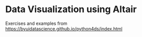 # Data Visualization using Altair

Exercises and examples from https://byuidatascience.github.io/python4ds/index.html 
